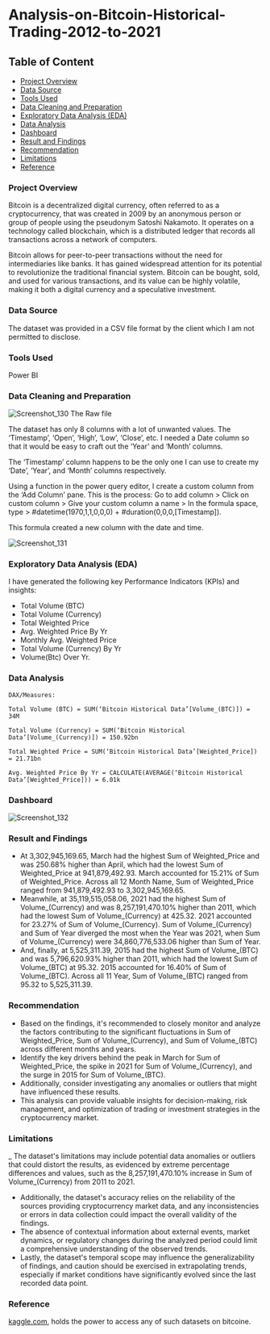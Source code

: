 # Analysis-on-Bitcoin-Historical-Trading-2012-to-2021

## Table of Content
- [Project Overview](#project-overview)
- [Data Source](#data-source)
- [Tools Used](#tools-used)
- [Data Cleaning and Preparation](#data-cleaning-and-preparation)
- [Exploratory Data Analysis (EDA)](#exploratory-data-analysis-eda)
- [Data Analysis](#data-analysis)
- [Dashboard](#dashboard)
- [Result and Findings](#result-and-findings)
- [Recommendation](#recommendation)
- [Limitations](#limitations)
- [Reference](#reference)


### Project Overview

Bitcoin is a decentralized digital currency, often referred to as a cryptocurrency, that was created in 2009 by an anonymous person or group of people using the pseudonym Satoshi Nakamoto. It operates on a technology called blockchain, which is a distributed ledger that records all transactions across a network of computers.

Bitcoin allows for peer-to-peer transactions without the need for intermediaries like banks. It has gained widespread attention for its potential to revolutionize the traditional financial system. Bitcoin can be bought, sold, and used for various transactions, and its value can be highly volatile, making it both a digital currency and a speculative investment.

### Data Source

The dataset was provided in a CSV file format by the client which I am not permitted to disclose.

### Tools Used

Power BI

### Data Cleaning and Preparation

![Screenshot_130](https://github.com/Solution92/Analysis-on-Bitcoin-Historical-Trading-2012-to-2021/assets/144762124/3bf8d743-3d3e-43c1-9fd0-3a0e0707ce02)
The Raw file

The dataset has only 8 columns with a lot of unwanted values. The ‘Timestamp’, ‘Open’, ‘High’, ‘Low’, ‘Close’, etc. I needed a Date column so that it would be easy to craft out the ‘Year’ and ‘Month’ columns.

The ‘Timestamp’ column happens to be the only one I can use to create my ‘Date’, ‘Year’, and ‘Month’ columns respectively.

Using a function in the power query editor, I create a custom column from the ‘Add Column’ pane. This is the process: Go to add column > Click on custom column > Give your custom column a name > In the formula space, type > #datetime(1970,1,1,0,0,0) + #duration(0,0,0,[Timestamp]).

This formula created a new column with the date and time.

![Screenshot_131](https://github.com/Solution92/Analysis-on-Bitcoin-Historical-Trading-2012-to-2021/assets/144762124/8c5b9027-9f19-402a-8313-e733f5d3f931)

### Exploratory Data Analysis (EDA)

I have generated the following key Performance Indicators (KPIs) and insights:

- Total Volume (BTC)
- Total Volume (Currency)
- Total Weighted Price
- Avg. Weighted Price By Yr
- Monthly Avg. Weighted Price
- Total Volume (Currency) By Yr
- Volume(Btc) Over Yr.

### Data Analysis
~~~
DAX/Measures:

Total Volume (BTC) = SUM(‘Bitcoin Historical Data’[Volume_(BTC)]) = 34M

Total Volume (Currency) = SUM(‘Bitcoin Historical Data’[Volume_(Currency)]) = 150.92bn

Total Weighted Price = SUM(‘Bitcoin Historical Data’[Weighted_Price]) = 21.71bn

Avg. Weighted Price By Yr = CALCULATE(AVERAGE(‘Bitcoin Historical Data’[Weighted_Price])) = 6.01k
~~~

### Dashboard

![Screenshot_132](https://github.com/Solution92/Analysis-on-Bitcoin-Historical-Trading-2012-to-2021/assets/144762124/26e6fd2c-d5ec-4871-918d-401cb26693fc)

### Result and Findings

- At 3,302,945,169.65, March had the highest Sum of Weighted_Price and was 250.68% higher than April, which had the lowest Sum of Weighted_Price at 941,879,492.93.  March accounted for 15.21% of Sum of Weighted_Price.  Across all 12 Month Name, Sum of Weighted_Price ranged from 941,879,492.93 to 3,302,945,169.65.  
- Meanwhile, at 35,119,515,058.06, 2021 had the highest Sum of Volume_(Currency) and was 8,257,191,470.10% higher than 2011, which had the lowest Sum of Volume_(Currency) at 425.32.  2021 accounted for 23.27% of Sum of Volume_(Currency).  Sum of Volume_(Currency) and Sum of Year diverged the most when the Year was 2021, when Sum of Volume_(Currency) were 34,860,776,533.06 higher than Sum of Year.  
- And, finally, at 5,525,311.39, 2015 had the highest Sum of Volume_(BTC) and was 5,796,620.93% higher than 2011, which had the lowest Sum of Volume_(BTC) at 95.32.  2015 accounted for 16.40% of Sum of Volume_(BTC).  Across all 11 Year, Sum of Volume_(BTC) ranged from 95.32 to 5,525,311.39. 

### Recommendation

- Based on the findings, it's recommended to closely monitor and analyze the factors contributing to the significant fluctuations in Sum of Weighted_Price, Sum of Volume_(Currency), and Sum of Volume_(BTC) across different months and years. 
- Identify the key drivers behind the peak in March for Sum of Weighted_Price, the spike in 2021 for Sum of Volume_(Currency), and the surge in 2015 for Sum of Volume_(BTC). 
- Additionally, consider investigating any anomalies or outliers that might have influenced these results. 
- This analysis can provide valuable insights for decision-making, risk management, and optimization of trading or investment strategies in the cryptocurrency market.

### Limitations

_ The dataset's limitations may include potential data anomalies or outliers that could distort the results, as evidenced by extreme percentage differences and values, such as the 8,257,191,470.10% increase in Sum of Volume_(Currency) from 2011 to 2021. 
- Additionally, the dataset's accuracy relies on the reliability of the sources providing cryptocurrency market data, and any inconsistencies or errors in data collection could impact the overall validity of the findings. 
- The absence of contextual information about external events, market dynamics, or regulatory changes during the analyzed period could limit a comprehensive understanding of the observed trends. 
- Lastly, the dataset's temporal scope may influence the generalizability of findings, and caution should be exercised in extrapolating trends, especially if market conditions have significantly evolved since the last recorded data point.

### Reference

[kaggle.com](https://www.kaggle.com/datasets/prasoonkottarathil/btcinusd), holds the power to access any of such datasets on bitcoine.

















